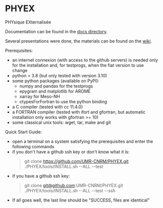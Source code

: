 # PHYEX
PHYsique EXternalisée

Documentation can be found in the [docs directory](./docs/PHYEX.md).

Several presentations were done, the materials can be found on the [wiki](https://github.com/UMR-CNRM/PHYEX/wiki).

Prerequisites:
  - an internet connexion (with access to the github servers) is needed only for the installation
    and, for testprogs, when the fiat version to use change
  - python > 3.8 (but only tested with version 3.10)
  - some python packages (available on PyPI):
    - numpy and pandas for the testprogs
    - epygram and matplotlib for AROME
    - xarray for Meso-NH
    - ctypesForFortran to use the python binding
  - a C compiler (tested with cc 11.4.0)
  - a FORTRAN compiler (tested with ifort and gfortran, but automatic installation only works with gfortran >= 10)
  - some classical unix tools: wget, tar, make and git

Quick Start Guide:
  - open a terminal on a system satisfying the prerequisites and enter the following commands
  - if you don't have a github ssh key or don't know what it is:
    > git clone https://github.com/UMR-CNRM/PHYEX.git  
    > ./PHYEX/tools/INSTALL.sh --ALL --test
  - if you have a github ssh key:
    > git clone git@github.com:UMR-CNRM/PHYEX.git  
    > ./PHYEX/tools/INSTALL.sh --ALL --test --ssh
  - If all goes well, the last line should be "SUCCESS, files are identical"
